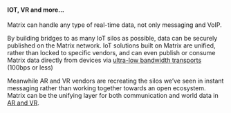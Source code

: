 #### IOT, VR and more...

Matrix can handle any type of real-time data, not only messaging and VoIP.

By building bridges to as many IoT silos as possible, data can be securely published on the Matrix network.
IoT solutions built on Matrix are unified, rather than locked to specific vendors,
and can even publish or consume Matrix data directly from devices via [ultra-low bandwidth transports](/blog/2019/03/12/breaking-the-100-bps-barrier-with-matrix-meshsim-coap-proxy) (100bps or less)

Meanwhile AR and VR vendors are recreating the silos we’ve seen in instant messaging
rather than working together towards an open ecosystem.
Matrix can be the unifying layer for both communication and world data in [AR and VR](/blog/2017/04/04/opening-up-cyberspace-with-matrix-and-webvr).